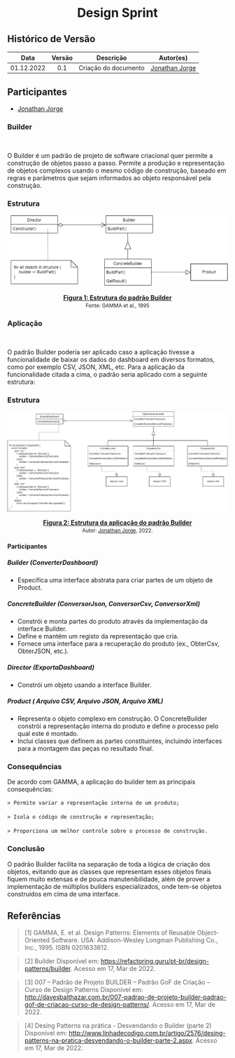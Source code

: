 # <center> Design Sprint

## Histórico de Versão<br>

|Data | Versão | Descrição | Autor(es)|
| :-:|:-:|:-:|:-: |
| 01.12.2022 | 0.1 | Criação do documento | [Jonathan Jorge](https://github.com/Jonathan-Oliveira)|

## Participantes

* [Jonathan Jorge](https://github.com/Jonathan-Oliveira)

### Builder
<p align="justify">&emsp;&emsp;

O Builder é um padrão de projeto de software  criacional quer permite a construção de objetos passo a passo. Permite a produção e representação de objetos complexos usando o mesmo código de construção, baseado em regras e parâmetros que sejam informados ao objeto responsável pela construção.
</p>

### Estrutura

<p align='center'>
  <img src='../../../../assets/img/gof/structure_builder.png'>
  <figcaption align='center'>
        <b>
            <a href='../../../../assets/img/gof/structure_builder.png'>
               Figura 1: Estrutura do padrão Builder
            </a>
        </b>   
      <br>
      <small>Fonte: GAMMA et al., 1995 </small>
  </figcaption>
</p>


### Aplicação
<p align="justify">&emsp;&emsp;

O padrão Builder poderia ser aplicado caso a aplicação tivesse a funcionalidade de baixar os dados do dashboard em diversos formatos, como por exemplo CSV, JSON, XML, etc. Para a aplicação da funcionalidade citada a cima, o padrão seria aplicado com a seguinte estrutura:
</p>

### Estrutura

<p align='center'>
  <img src='../../../../assets/img/gof/application_builder.png'>
  <figcaption align='center'>
        <b>
            <a href='../../../../assets/img/gof/application_builder.png'>
               Figura 2: Estrutura da aplicação do padrão Builder
            </a>
        </b>   
      <br>
        <small>Autor: <a href='https://github.com/Jonathan-Oliveira'>Jonathan Jorge</a>, 2022.</small>
  </figcaption>
</p>

#### Participantes

##### Builder (ConverterDashboard)

* Especifica uma interface abstrata para criar partes de um objeto de Product.

##### ConcreteBuilder (ConversorJson, ConversorCsv, ConversorXml)

* Constrói e monta partes do produto através da implementação da interface Builder.
* Define e mantém um registo da representação que cria.
* Fornece uma interface para a recuperação do produto (ex., ObterCsv, ObterJSON, etc.).

##### Director (ExportaDashboard)

* Constrói um objeto usando a interface Builder.

##### Product ( Arquivo CSV,  Arquivo JSON,  Arquivo XML)

* Representa o objeto complexo em construção. O ConcreteBuilder constrói a representação interna do produto e define o processo pelo qual este é montado.
* Inclui classes que definem as partes constituintes, incluindo interfaces para a montagem das peças no resultado final.

### Consequências

De acordo com GAMMA, a aplicação do builder tem as principais consequências:

    > Permite variar a representação interna de um produto;

    > Isola o código de construção e representação;

    > Proporciona um melhor controle sobre o processo de construção.

### Conclusão

O padrão Builder facilita na separação de toda a lógica de criação dos objetos, evitando que as classes que representam esses objetos finais fiquem muito extensas e de pouca manutenibilidade, além de prover a implementação de múltiplos builders especializados, onde tem-se objetos construídos em cima de uma interface.

## Referências

> [1] GAMMA, E. et al. Design Patterns: Elements of Reusable Object-Oriented Software. USA:
Addison-Wesley Longman Publishing Co., Inc., 1995. ISBN 0201633612.

> [2] Builder Disponível em: <https://refactoring.guru/pt-br/design-patterns/builder>. Acesso em 17, Mar de 2022.

> [3] 007 – Padrão de Projeto BUILDER – Padrão GoF de Criação – Curso de Design Patterns Disponível em: <http://davesbalthazar.com.br/007-padrao-de-projeto-builder-padrao-gof-de-criacao-curso-de-design-patterns/>. Acesso em 17, Mar de 2022.

> [4] Desing Patterns na prática - Desvendando o Builder (parte 2) Disponível em: <http://www.linhadecodigo.com.br/artigo/2576/desing-patterns-na-pratica-desvendando-o-builder-parte-2.aspx>. Acesso em 17, Mar de 2022.
